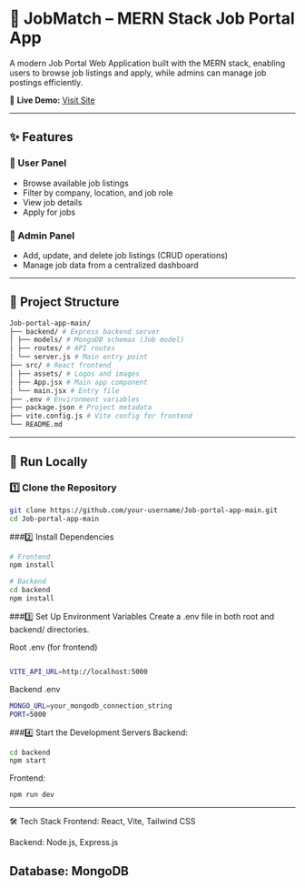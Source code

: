 # 💼 JobMatch – MERN Stack Job Portal App

A modern Job Portal Web Application built with the MERN stack, enabling users to browse job listings and apply, while admins can manage job postings efficiently.

🔗 **Live Demo:** [Visit Site](https://cybermindsjob.netlify.app/)

---

## ✨ Features

### 👤 User Panel
- Browse available job listings
- Filter by company, location, and job role
- View job details
- Apply for jobs

### 🔐 Admin Panel
- Add, update, and delete job listings (CRUD operations)
- Manage job data from a centralized dashboard

---

## 📁 Project Structure
 ```bash
Job-portal-app-main/
├── backend/ # Express backend server
│ ├── models/ # MongoDB schemas (Job model)
│ ├── routes/ # API routes
│ └── server.js # Main entry point
├── src/ # React frontend
│ ├── assets/ # Logos and images
│ ├── App.jsx # Main app component
│ └── main.jsx # Entry file
├── .env # Environment variables
├── package.json # Project metadata
├── vite.config.js # Vite config for frontend
└── README.md
```

---

## 🚀 Run Locally

### 1️⃣ Clone the Repository

```bash
git clone https://github.com/your-username/Job-portal-app-main.git
cd Job-portal-app-main
```
###2️⃣ Install Dependencies
```bash
# Frontend
npm install

# Backend
cd backend
npm install
```
###3️⃣ Set Up Environment Variables
Create a .env file in both root and backend/ directories.

Root .env (for frontend)
```bash

VITE_API_URL=http://localhost:5000
```
Backend .env
```bash
MONGO_URL=your_mongodb_connection_string
PORT=5000
```
###4️⃣ Start the Development Servers
Backend:
```bash
cd backend
npm start
```
Frontend:
```bash
npm run dev
```
---
🛠 Tech Stack
Frontend: React, Vite, Tailwind CSS

Backend: Node.js, Express.js

Database: MongoDB
---

